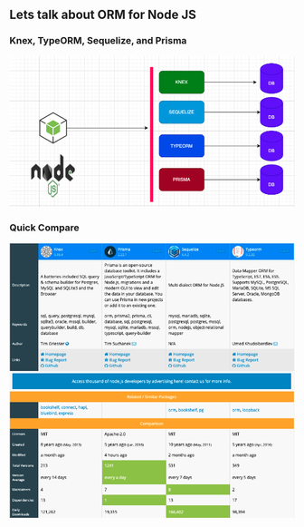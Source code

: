 ## Lets talk about ORM for Node JS 

### Knex, TypeORM, Sequelize, and Prisma

![](/snap/diag.png)


### Quick Compare

![](/snap/compare.png)